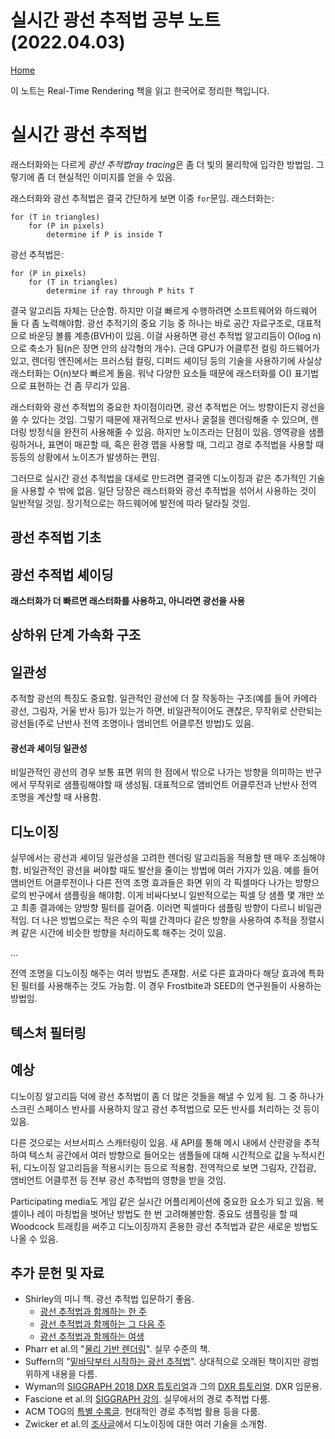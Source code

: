 # 실시간 광선 추적법 공부 노트 (2022.04.03)
[Home](../../../../README.md)

이 노트는 Real-Time Rendering 책을 읽고 한국어로 정리한 책입니다.

# 실시간 광선 추적법

래스터화와는 다르게 *광선 추적법ray tracing*은 좀 더 빛의 물리학에 입각한 방법임. 그렇기에 좀 더 현실적인 이미지를 얻을 수 있음.

래스터화와 광선 추적법은 결국 간단하게 보면 이중 `for`문임. 래스터화는:

```
for (T in triangles)
    for (P in pixels)
        determine if P is inside T
```

광선 추적법은:

```
for (P in pixels)
    for (T in triangles)
        determine if ray through P hits T
```

결국 알고리듬 자체는 단순함. 하지만 이걸 빠르게 수행하려면 소프트웨어와 하드웨어 둘 다 좀 노력해야함. 광선 추적기의 중요 기능 중 하나는 바로 공간 자료구조로, 대표적으로 바운딩 볼륨 계층(BVH)이 있음. 이걸 사용하면 광선 추적법 알고리듬이 O(log n)으로 축소가 됨(n은 장면 안의 삼각형의 개수). 근데 GPU가 어클루전 컬링 하드웨어가 있고, 렌더링 엔진에서는 프러스텀 컬링, 디퍼드 셰이딩 등의 기술을 사용하기에 사실상 래스터화는 O(n)보다 빠르게 돌음. 워낙 다양한 요소들 때문에 래스터화를 O() 표기법으로 표현하는 건 좀 무리가 있음.

래스터화와 광선 추적법의 중요한 차이점이라면, 광선 추적법은 어느 방향이든지 광선을 쏠 수 있다는 것임. 그렇기 때문에 재귀적으로 반사나 굴절을 렌더링해줄 수 있으며, 렌더링 방정식을 완전히 사용해줄 수 있음. 하지만 노이즈라는 단점이 있음. 영역광을 샘플링하거나, 표면이 매끈할 때, 혹은 환경 맵을 사용할 때, 그리고 경로 추적법을 사용할 때 등등의 상황에서 노이즈가 발생하는 편임.

그러므로 실시간 광선 추적법을 대세로 만드려면 결국엔 디노이징과 같은 추가적인 기술을 사용할 수 밖에 없음. 일단 당장은 래스터화와 광선 추적법을 섞어서 사용하는 것이 일반적일 것임. 장기적으로는 하드웨어에 발전에 따라 달라질 것임.

## 광선 추적법 기초

## 광선 추적법 셰이딩

**래스터화가 더 빠르면 래스터화를 사용하고, 아니라면 광선을 사용**

## 상하위 단계 가속화 구조

## 일관성

추적할 광선의 특징도 중요함. 일관적인 광선에 더 잘 작동하는 구조(예를 들어 카메라 광선, 그림자, 거울 반사 등)가 있는가 하면, 비일관적이어도 괜찮은, 무작위로 산란되는 광선들(주로 난반사 전역 조명이나 앰비언트 어클루전 방법)도 있음.

#### 광선과 셰이딩 일관성

비일관적인 광선의 경우 보통 표면 위의 한 점에서 밖으로 나가는 방향을 의미하는 반구에서 무작위로 샘플링해야할 때 생성됨. 대표적으로 앰비언트 어클루전과 난반사 전역 조명을 계산할 때 사용함.

## 디노이징

실무에서는 광선과 셰이딩 일관성을 고려한 렌더링 알고리듬을 적용할 땐 매우 조심해야함. 비일관적인 광선을 써야할 때도 발산을 줄이는 방법에 여러 가지가 있음. 예를 들어 앰비언트 어클루전이나 다른 전역 조명 효과들은 화면 위의 각 픽셀마다 나가는 방향으로의 반구에서 샘플링을 해야함. 이게 비싸다보니 일반적으로는 픽셀 당 샘플 몇 개만 쏘고 최종 결과에는 양방향 필터를 걸어줌. 이러면 픽셀마다 샘플링 방향이 다르니 비일관적임. 더 나은 방법으로는 적은 수의 픽셀 간격마다 같은 방향을 사용하여 추적을 정렬시켜 같은 시간에 비슷한 방향을 처리하도록 해주는 것이 있음.

...

전역 조명을 디노이징 해주는 여러 방법도 존재함. 서로 다른 효과마다 해당 효과에 특화된 필터를 사용해주는 것도 가능함. 이 경우 Frostbite과 SEED의 연구원들이 사용하는 방법임.

## 텍스처 필터링

## 예상

디노이징 알고리듬 덕에 광선 추적법이 좀 더 많은 것들을 해낼 수 있게 됨. 그 중 하나가 스크린 스페이스 반사를 사용하지 않고 광선 추적법으로 모든 반사를 처리하는 것 등이 있음.

다른 것으로는 서브서피스 스캐터링이 있음. 새 API를 통해 메시 내에서 산란광을 추적하여 텍스처 공간에서 여러 방향으로 들어오는 샘플들에 대해 시간적으로 값을 누적시킨 뒤, 디노이징 알고리듬을 적용시키는 등으로 적용함. 전역적으로 보면 그림자, 간접광, 앰비언트 어클루전 등 전부 광선 추적법의 영향을 받을 것임.

Participating media도 게임 같은 실시간 어플리케이션에 중요한 요소가 되고 있음. 복셀이나 레이 마칭법을 벗어난 방법도 한 번 고려해볼만함. 중요도 샘플링을 할 때 Woodcock 트래킹을 써주고 디노이징까지 혼용한 광선 추적법과 같은 새로운 방법도 나올 수 있음.



## 추가 문헌 및 자료

* Shirley의 미니 책. 광선 추적법 입문하기 좋음.
    * [광선 추적법과 함께하는 한 주](https://raytracing.github.io/books/RayTracingInOneWeekend.html)
    * [광선 추적법과 함께하는 그 다음 주](https://raytracing.github.io/books/RayTracingTheNextWeek.html)
    * [광선 추적법과 함께하는 여생](https://raytracing.github.io/books/RayTracingTheRestOfYourLife.html)
* Pharr et al.의 "[물리 기반 렌더링](https://www.pbrt.org/)". 실무 수준의 책.
* Suffern의 "[밑바닥부터 시작하는 광선 추적법](https://www.routledge.com/Ray-Tracing-from-the-Ground-Up/Suffern/p/book/9781568812724)". 상대적으로 오래된 책이지만 광범위하게 내용을 다름.
* Wyman의 [SIGGRAPH 2018 DXR 튜토리얼](https://intro-to-dxr.cwyman.org/)과 그의 [DXR 튜토리얼](https://cwyman.org/code/dxrTutors/dxr_tutors.md.html). DXR 입문용.
* Fascione et al.의 [SIGGRAPH 강의](https://jo.dreggn.org/path-tracing-in-production/). 실무에서의 경로 추적법 다룸.
* ACM TOG의 [특별 수록글](https://pharr.org/matt/assets/tog_intro.pdf). 현대적인 경로 추적법 활용 등을 다룸.
* Zwicker et al.의 [조사글](https://cseweb.ucsd.edu/~ravir/STAR.pdf)에서 디노이징에 대한 여러 기술을 소개함.